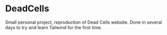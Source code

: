 # DeadCells
Small personal project, reproduction of Dead Cells website.
Done in several days to try and learn Tailwind for the first time.

